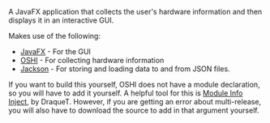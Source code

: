 A JavaFX application that collects the user's hardware information
and then displays it in an interactive GUI.

Makes use of the following:
* [JavaFX](https://openjfx.io/) - For the GUI
* [OSHI](https://github.com/oshi/oshi) - For collecting hardware information
* [Jackson](https://github.com/FasterXML/jackson) - For storing and loading data to and from JSON files.

If you want to build this yourself, OSHI does not have a module declaration, so you will have
to add it yourself. A helpful tool for this is [Module Info Inject](https://github.com/DraqueT/Module-Info-Inject),
by DraqueT. However, if you are getting an error about multi-release, you will also have to download the source
to add in that argument yourself.